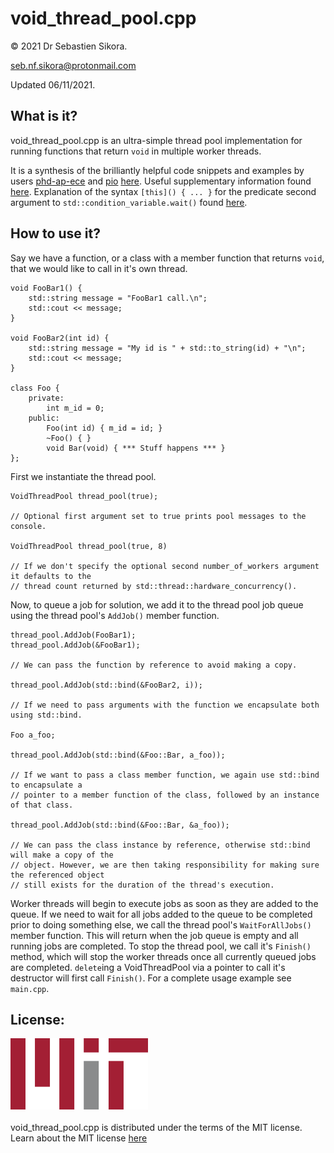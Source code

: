 # void_thread_pool.cpp

© 2021 Dr Sebastien Sikora.

[seb.nf.sikora@protonmail.com](mailto:seb.nf.sikora@protonmail.com)

Updated 06/11/2021.

What is it?
-------------------------
void_thread_pool.cpp is an ultra-simple thread pool implementation for running functions that return `void` in multiple worker threads.

It is a synthesis of the brilliantly helpful code snippets and examples by users [phd-ap-ece](https://stackoverflow.com/users/3818417/phd-ap-ece) and [pio](https://stackoverflow.com/users/2724420/pio) [here](https://stackoverflow.com/questions/15752659/thread-pooling-in-c11).
Useful supplementary information found [here](https://stackoverflow.com/questions/10673585/start-thread-with-member-function).
Explanation of the syntax `[this]() { ... }` for the predicate second argument to `std::condition_variable.wait()` found [here](https://stackoverflow.com/questions/39565218/c-condition-variable-wait-for-predicate-in-my-class-stdthread-unresolved-o).

How to use it?
-------------------------
Say we have a function, or a class with a member function that returns `void`, that we would like to call in it's own thread.
```
void FooBar1() {
	std::string message = "FooBar1 call.\n";
	std::cout << message;
}

void FooBar2(int id) {
	std::string message = "My id is " + std::to_string(id) + "\n";
	std::cout << message;
}

class Foo {
	private:
		int m_id = 0;
	public:
		Foo(int id) { m_id = id; }
		~Foo() { }
		void Bar(void) { *** Stuff happens *** }
};
```
First we instantiate the thread pool.
```
VoidThreadPool thread_pool(true);

// Optional first argument set to true prints pool messages to the console.

VoidThreadPool thread_pool(true, 8)

// If we don't specify the optional second number_of_workers argument it defaults to the
// thread count returned by std::thread::hardware_concurrency().
```
Now, to queue a job for solution, we add it to the thread pool job queue using the thread pool's `AddJob()` member function.
```
thread_pool.AddJob(FooBar1);
thread_pool.AddJob(&FooBar1);

// We can pass the function by reference to avoid making a copy.

thread_pool.AddJob(std::bind(&FooBar2, i));

// If we need to pass arguments with the function we encapsulate both using std::bind.

Foo a_foo;

thread_pool.AddJob(std::bind(&Foo::Bar, a_foo));

// If we want to pass a class member function, we again use std::bind to encapsulate a
// pointer to a member function of the class, followed by an instance of that class.

thread_pool.AddJob(std::bind(&Foo::Bar, &a_foo));

// We can pass the class instance by reference, otherwise std::bind will make a copy of the
// object. However, we are then taking responsibility for making sure the referenced object
// still exists for the duration of the thread's execution.
```
Worker threads will begin to execute jobs as soon as they are added to the queue. If we need to wait for all jobs added to the queue to be completed prior to doing something else, we call the thread pool's `WaitForAllJobs()` member function. This will return when the job queue is empty and all running jobs are completed.
To stop the thread pool, we call it's `Finish()` method, which will stop the worker threads once all currently queued jobs are completed. `delete`ing a VoidThreadPool via a pointer to call it's destructor will first call `Finish()`.
For a complete usage example see `main.cpp`.

License:
-------------------------
![Mit License Logo](./220px-MIT_logo.png)
<br/><br/>
void_thread_pool.cpp is distributed under the terms of the MIT license.
Learn about the MIT license [here](https://choosealicense.com/licenses/mit/)
